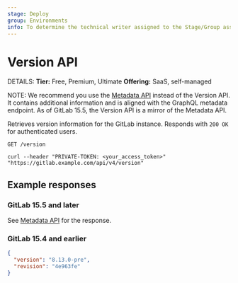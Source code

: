 ```yaml
---
stage: Deploy
group: Environments
info: To determine the technical writer assigned to the Stage/Group associated with this page, see https://handbook.gitlab.com/handbook/product/ux/technical-writing/#assignments
---
```


# Version API 

DETAILS:
**Tier:** Free, Premium, Ultimate
**Offering:** SaaS, self-managed

NOTE:
We recommend you use the [Metadata API](metadata.md) instead of the Version API.
It contains additional information and is aligned with the GraphQL metadata endpoint.
As of GitLab 15.5, the Version API is a mirror of the Metadata API.

Retrieves version information for the GitLab instance. Responds with `200 OK` for
authenticated users.

```plaintext
GET /version
```

```shell
curl --header "PRIVATE-TOKEN: <your_access_token>" "https://gitlab.example.com/api/v4/version"
```

## Example responses

### GitLab 15.5 and later

See [Metadata API](metadata.md) for the response.

### GitLab 15.4 and earlier

```json
{
  "version": "8.13.0-pre",
  "revision": "4e963fe"
}
```
